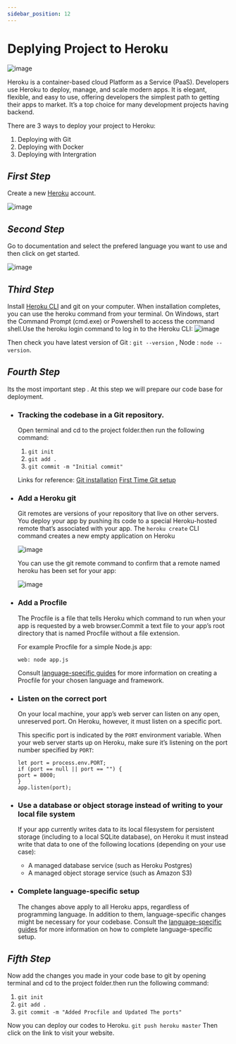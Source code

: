 ```yaml
---
sidebar_position: 12
---
```


# Deplying Project to Heroku

![image](https://user-images.githubusercontent.com/76050897/134768494-6b177c30-10e1-4a8e-b146-27ee56248a63.png)

Heroku is a container-based cloud Platform as a Service (PaaS). Developers use Heroku to deploy, manage, and scale modern apps. It is elegant, flexible, and easy to use, offering developers the simplest path to getting their apps to market. It’s a top choice for many development projects having backend.

There are 3 ways to deploy your project to Heroku:
1. Deploying with Git
2. Deploying with Docker
3. Deploying with Intergration

## _First Step_
Create a new [Heroku](https://www.heroku.com/) account.

![image](https://user-images.githubusercontent.com/76050897/134768839-ee5eb806-0d3c-4b31-8124-b39840966082.png)

## _Second Step_
Go to documentation and select the prefered language you want to use and then click on get started.

![image](https://user-images.githubusercontent.com/76050897/134768992-0ef99e79-6363-4adc-9249-3384cc5cd0ea.png)

## _Third Step_
Install [Heroku CLI](https://devcenter.heroku.com/articles/heroku-cli) and git on your computer.
When installation completes, you can use the heroku command from your terminal.
On Windows, start the Command Prompt (cmd.exe) or Powershell to access the command shell.Use the heroku login command to log in to the Heroku CLI:
![image](https://user-images.githubusercontent.com/76050897/134769135-d3edf705-641b-4394-bdfa-b145339538dd.png)

Then check you have latest version of Git : `git --version` , Node : `node --version`.

## _Fourth Step_
Its the most important step . At this step we will prepare our code base for deployment.

* ### Tracking the codebase in a Git repository.
    Open terminal and cd to the project folder.then run the following command:
    1. `git init`
    2. `git add .`
    3. `git commit -m "Initial commit"`

    Links for reference: [Git installation](https://git-scm.com/book/en/v2/Getting-Started-Installing-Git) [First Time Git setup](https://git-scm.com/book/en/v2/Getting-Started-First-Time-Git-Setup)

* ### Add a Heroku git 
    Git remotes are versions of your repository that live on other servers. You deploy your app by pushing its code to a special Heroku-hosted remote that’s associated with your app.
    The `heroku create` CLI command creates a new empty application on Heroku

    ![image](https://user-images.githubusercontent.com/76050897/134769694-a18cdb42-1245-46c7-9154-c922dcb614e9.png)

    You can use the git remote command to confirm that a remote named heroku has been set for your app:

    ![image](https://user-images.githubusercontent.com/76050897/134769712-4cea7af8-b621-4212-a39c-a9a6d0119801.png)

* ### Add a Procfile
    The Procfile is a file that tells Heroku which command to run when your app is requested by a web browser.Commit a text file to your app’s root directory that is named Procfile without a file extension.

    For example Procfile for a simple Node.js app:

    `web: node app.js`

    Consult [language-specific guides](https://devcenter.heroku.com/articles/preparing-a-codebase-for-heroku-deployment#6-complete-language-specific-setup) for more information on creating a Procfile for your chosen language and framework.

* ### Listen on the correct port
    On your local machine, your app’s web server can listen on any open, unreserved port. On Heroku, however, it must listen on a specific port.

    This specific port is indicated by the `PORT` environment variable. When your web server starts up on Heroku, make sure it’s listening on the port number specified by `PORT`:

    ```nodejs
    let port = process.env.PORT;
    if (port == null || port == "") {
    port = 8000;
    }
    app.listen(port);
    ```
* ### Use a database or object storage instead of writing to your local file system
    If your app currently writes data to its local filesystem for persistent storage (including to a local SQLite database), on Heroku it must instead write that data to one of the following locations (depending on your use case):
    * A managed database service (such as Heroku Postgres)
    * A managed object storage service (such as Amazon S3)

* ### Complete language-specific setup
    The changes above apply to all Heroku apps, regardless of programming language. In addition to them, language-specific changes might be necessary for your codebase. 
    Consult the [language-specific guides](https://devcenter.heroku.com/articles/preparing-a-codebase-for-heroku-deployment#6-complete-language-specific-setup) for more information on how to complete language-specific setup.

## _Fifth Step_
Now add the changes you made in your code base to git by opening terminal and cd to the project folder.then run the following command:
1. `git init`
2. `git add .`
3. `git commit -m "Added Procfile and Updated The ports"`

Now you can deploy our codes to Heroku.
`git push heroku master`
Then click on the link to visit your website.